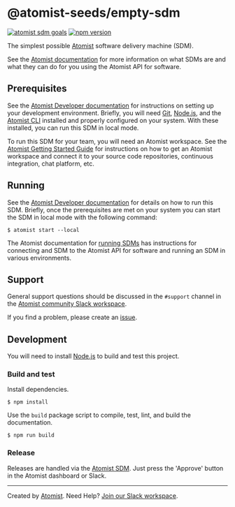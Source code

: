 # @atomist-seeds/empty-sdm

[![atomist sdm goals](http://badge.atomist.com/T29E48P34/atomist/blank-sdm-seed/0aaf5b12-ff68-4e22-bcf6-9b84c49dae19)](https://app.atomist.com/workspace/T29E48P34)
[![npm version](https://img.shields.io/npm/v/@atomist/blank-sdm.svg)](https://www.npmjs.com/package/@atomist/blank-sdm)

The simplest possible [Atomist][atomist] software delivery machine
(SDM).

See the [Atomist documentation][atomist-doc] for more information on
what SDMs are and what they can do for you using the Atomist API for
software.

[atomist-doc]: https://docs.atomist.com/ (Atomist Documentation)

## Prerequisites

See the [Atomist Developer documentation][atomist-dev] for
instructions on setting up your development environment.  Briefly, you
will need [Git][git], [Node.js][node], and the [Atomist
CLI][atomist-cli] installed and properly configured on your system.
With these installed, you can run this SDM in local mode.

To run this SDM for your team, you will need an Atomist workspace.
See the [Atomist Getting Started Guide][atomist-start] for
instructions on how to get an Atomist workspace and connect it to your
source code repositories, continuous integration, chat platform, etc.

[atomist-dev]: https://docs.atomist.com/developer/prerequisites/ (Atomist - Developer Prerequisites)
[git]: https://git-scm.com/ (Git)
[atomist-cli]: https://github.com/atomist/cli (Atomist Command-Line Interface)
[atomist-start]: https://docs.atomist.com/user/ (Atomist - Getting Started)

## Running

See the [Atomist Developer documentation][atomist-dev] for details on
how to run this SDM.  Briefly, once the prerequisites are met on your
system you can start the SDM in local mode with the following command:

```
$ atomist start --local
```

The Atomist documentation for [running SDMs][atomist-run] has
instructions for connecting and SDM to the Atomist API for software
and running an SDM in various environments.

[atomist-run]: https://docs.atomist.com/developer/run/ (Atomist - Running SDMs)

## Support

General support questions should be discussed in the `#support`
channel in the [Atomist community Slack workspace][slack].

If you find a problem, please create an [issue][].

[issue]: https://github.com/atomist/blank-sdm/issues

## Development

You will need to install [Node.js][node] to build and test this
project.

[node]: https://nodejs.org/ (Node.js)

### Build and test

Install dependencies.

```
$ npm install
```

Use the `build` package script to compile, test, lint, and build the
documentation.

```
$ npm run build
```

### Release

Releases are handled via the [Atomist SDM][atomist-sdm].  Just press
the 'Approve' button in the Atomist dashboard or Slack.

[atomist-sdm]: https://github.com/atomist/atomist-sdm (Atomist Software Delivery Machine)

---

Created by [Atomist][atomist].
Need Help?  [Join our Slack workspace][slack].

[atomist]: https://atomist.com/ (Atomist - How Teams Deliver Software)
[slack]: https://join.atomist.com/ (Atomist Community Slack)
